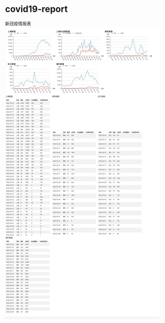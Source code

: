 # covid19-report
新冠疫情报表
![image](https://github.com/yinqifang/covid19-report/blob/main/img/covid19-report.png)